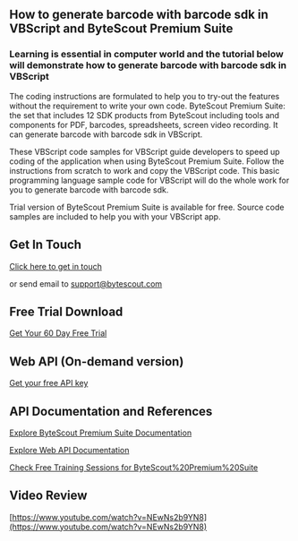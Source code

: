 ## How to generate barcode with barcode sdk in VBScript and ByteScout Premium Suite

### Learning is essential in computer world and the tutorial below will demonstrate how to generate barcode with barcode sdk in VBScript

The coding instructions are formulated to help you to try-out the features without the requirement to write your own code. ByteScout Premium Suite: the set that includes 12 SDK products from ByteScout including tools and components for PDF, barcodes, spreadsheets, screen video recording. It can generate barcode with barcode sdk in VBScript.

 These VBScript code samples for VBScript guide developers to speed up coding of the application when using ByteScout Premium Suite. Follow the instructions from scratch to work and copy the VBScript code. This basic programming language sample code for VBScript will do the whole work for you to generate barcode with barcode sdk.

Trial version of ByteScout Premium Suite is available for free. Source code samples are included to help you with your VBScript app.

## Get In Touch

[Click here to get in touch](https://bytescout.zendesk.com/hc/en-us/requests/new?subject=ByteScout%20Premium%20Suite%20Question)

or send email to [support@bytescout.com](mailto:support@bytescout.com?subject=ByteScout%20Premium%20Suite%20Question) 

## Free Trial Download

[Get Your 60 Day Free Trial](https://bytescout.com/download/web-installer?utm_source=github-readme)

## Web API (On-demand version)

[Get your free API key](https://pdf.co/documentation/api?utm_source=github-readme)

## API Documentation and References

[Explore ByteScout Premium Suite Documentation](https://bytescout.com/documentation/index.html?utm_source=github-readme)

[Explore Web API Documentation](https://pdf.co/documentation/api?utm_source=github-readme)

[Check Free Training Sessions for ByteScout%20Premium%20Suite](https://academy.bytescout.com/)

## Video Review

[https://www.youtube.com/watch?v=NEwNs2b9YN8](https://www.youtube.com/watch?v=NEwNs2b9YN8)